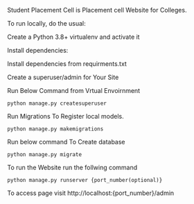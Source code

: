 Student Placement Cell is Placement cell Website for Colleges.

To run locally, do the usual:

Create a Python 3.8+ virtualenv and activate it

Install dependencies:

Install dependencies from requirments.txt

Create a superuser/admin for Your Site

Run Below Command from Vrtual Envoirnment
```
python manage.py createsuperuser
```

Run Migrations To Register local models.

```
python manage.py makemigrations
```

Run below command To Create database
```
python manage.py migrate
```

To run the Website run the follwing command
```
python manage.py runserver {port_number(optional)}
```
To access page visit http://localhost:{port_number}/admin



